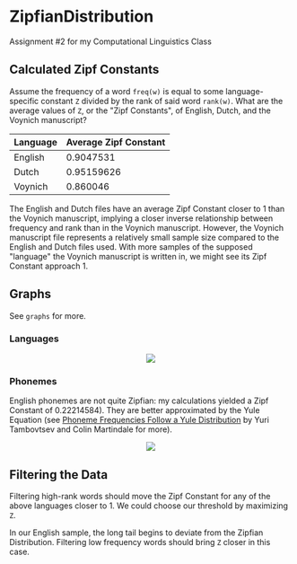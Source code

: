 ZipfianDistribution
===================

Assignment #2 for my Computational Linguistics Class

Calculated Zipf Constants
-------------------------

Assume the frequency of a word `freq(w)` is equal to some language-specific
constant `Z` divided by the rank of said word `rank(w)`. What are the average
values of `Z`, or the "Zipf Constants", of English, Dutch, and the Voynich
manuscript?

| Language | Average Zipf Constant |
|----------|-----------------------|
| English  | 0.9047531             |
| Dutch    | 0.95159626            |
| Voynich  | 0.860046              |

The English and Dutch files have an average Zipf Constant closer to 1 than the
Voynich manuscript, implying a closer inverse relationship between frequency and
rank than in the Voynich manuscript. However, the Voynich manuscript file
represents a relatively small sample size compared to the English and Dutch
files used. With more samples of the supposed "language" the Voynich manuscript
is written in, we might see its Zipf Constant approach 1.

Graphs
------

See `graphs` for more.

### Languages

<p align="center">
	<img src="https://raw.github.com/markandrus/ZipfianDistribution/master/graphs/All.png">
</p>

### Phonemes

English phonemes are not quite Zipfian: my calculations yielded a Zipf Constant
of 0.22214584). They are better approximated by the Yule Equation (see
[Phoneme Frequencies Follow a Yule Distribution](http://www.skase.sk/Volumes/JTL09/pdf_doc/1.pdf)
by Yuri Tambovtsev and Colin Martindale for more).

<p align="center">
	<img src="https://raw.github.com/markandrus/ZipfianDistribution/master/graphs/EnglishPhonemes.png">
</p>

Filtering the Data
------------------

Filtering high-rank words should move the Zipf Constant for any of the above
languages closer to 1. We could choose our threshold by maximizing `Z`.

In our English sample, the long tail begins to deviate from the Zipfian
Distribution. Filtering low frequency words should bring `Z` closer in this
case.
